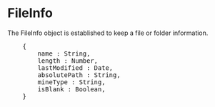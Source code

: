 <H1>FileInfo</H1>

The FileInfo object is established to keep a file or folder information.

<pre>
	{
		name : String,
 		length : Number,
 		lastModified : Date,
 		absolutePath : String,
 		mineType : String,
 		isBlank : Boolean,
	}
</pre>